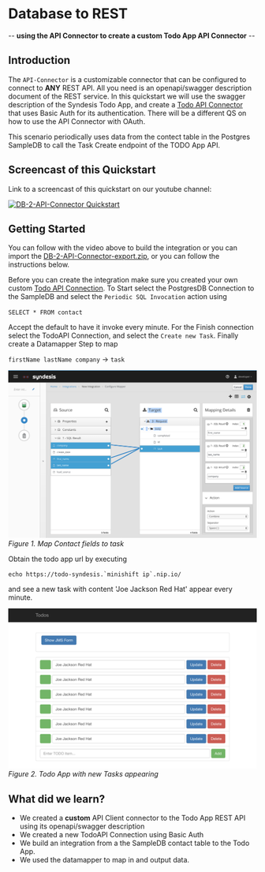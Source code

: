 # Database to REST 
-- **using the API Connector to create a custom Todo App API Connector** --

## Introduction
The `API-Connector` is a customizable connector that can be configured to connect to **ANY** REST API. All you need is an openapi/swagger description document of the REST service. In this quickstart we will use the swagger description of the Syndesis Todo App, and create a [Todo API Connector](APIConnector.md) that uses Basic Auth for its authentication. There will be a different QS on how to use the API Connector with OAuth.

This scenario periodically uses data from the contect table in the Postgres SampleDB to call the Task Create endpoint of the TODO App API.

## Screencast of this Quickstart

Link to a screencast of this quickstart on our youtube channel:

[![DB-2-API-Connector Quickstart](https://img.youtube.com/vi/Ervr46Kv8VU/0.jpg)](https://youtu.be/Ervr46Kv8VU)


## Getting Started

You can follow with the video above to build the integration or you can import the [DB-2-API-Connector-export.zip](DB-2-API-Connector-export.zip?raw=true), or you can follow the instructions below. 

Before you can create the integration make sure you created your own custom [Todo API Connection](APIConnector.md). To Start select the PostgresDB Connection to the SampleDB and select the `Periodic SQL Invocation` action using 

`SELECT * FROM contact`

Accept the default to have it invoke every minute. For the Finish connection select the TodoAPI Connection, and select the `Create new Task`. Finally create a Datamapper Step to map 

`firstName lastName company` -> `task`

![Contact to Task Mapping](img/contact-2-task.png)
*Figure 1. Map Contact fields to task*

Obtain the todo app url by executing
```
echo https://todo-syndesis.`minishift ip`.nip.io/
```
and see a new task with content 'Joe Jackson Red Hat' appear every minute.

![Todo App](img/todo-app.png)
*Figure 2. Todo App with new Tasks appearing*

## What did we learn?

* We created a **custom** API Client connector to the Todo App REST API using its openapi/swagger description
* We created a new TodoAPI Connection using Basic Auth
* We build an integration from a the SampleDB contact table to the Todo App.
* We used the datamapper to map in and output data.

